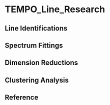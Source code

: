 # TEMPO_Line_Research

## Line Identifications 


## Spectrum Fittings


## Dimension Reductions 


## Clustering Analysis



## Reference